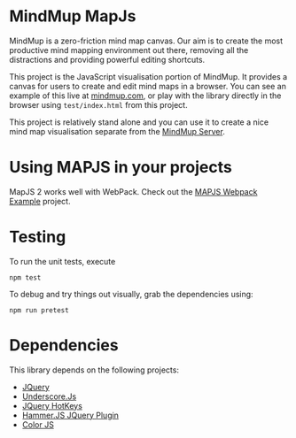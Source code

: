 MindMup MapJs
=============

MindMup is a zero-friction mind map canvas. Our aim is to create the most productive mind mapping environment out there, removing all the distractions and providing powerful editing shortcuts.

This project is the JavaScript visualisation portion of MindMup. It provides a canvas for users to create and edit
mind maps in a browser. You can see an example of this live at [mindmup.com](http://www.mindmup.com), or play with the library directly in the browser using `test/index.html` from this project.

This project is relatively stand alone and you can use it to create a nice mind map visualisation separate from the
[MindMup Server](https://www.mindmup.com).

# Using MAPJS in your projects

MapJS 2 works well with WebPack. Check out the [MAPJS Webpack Example](https://github.com/mindmup/mapjs-webpack-example) project.

# Testing

To run the unit tests, execute

    npm test

To debug and try things out visually, grab the dependencies using:

    npm run pretest

# Dependencies

This library depends on the following projects:

- [JQuery](http://jquery.com/)
- [Underscore.Js](http://underscorejs.org/)
- [JQuery HotKeys](http://jquery.com/)
- [Hammer.JS JQuery Plugin](http://eightmedia.github.com/hammer.js)
- [Color JS](https://github.com/harthur/color)
